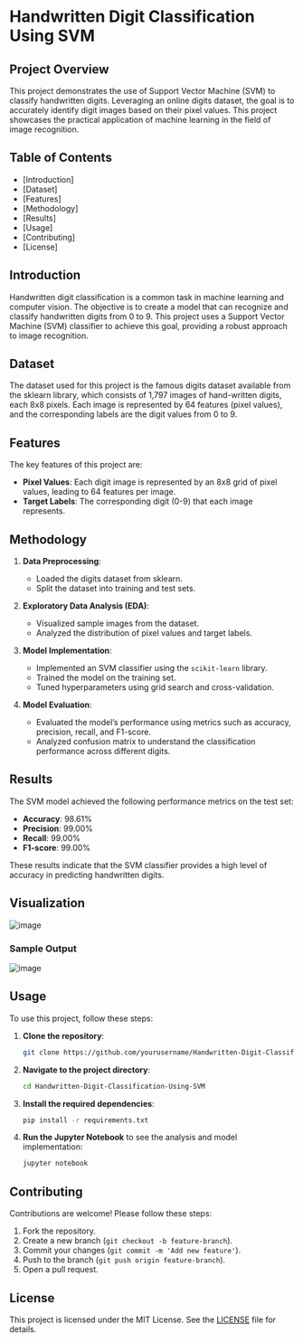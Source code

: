 # Handwritten Digit Classification Using SVM

## Project Overview

This project demonstrates the use of Support Vector Machine (SVM) to classify handwritten digits. Leveraging an online digits dataset, the goal is to accurately identify digit images based on their pixel values. This project showcases the practical application of machine learning in the field of image recognition.

## Table of Contents

- [Introduction]
- [Dataset]
- [Features]
- [Methodology]
- [Results]
- [Usage]
- [Contributing]
- [License]

## Introduction

Handwritten digit classification is a common task in machine learning and computer vision. The objective is to create a model that can recognize and classify handwritten digits from 0 to 9. This project uses a Support Vector Machine (SVM) classifier to achieve this goal, providing a robust approach to image recognition.

## Dataset

The dataset used for this project is the famous digits dataset available from the sklearn library, which consists of 1,797 images of hand-written digits, each 8x8 pixels. Each image is represented by 64 features (pixel values), and the corresponding labels are the digit values from 0 to 9.

## Features

The key features of this project are:

- **Pixel Values**: Each digit image is represented by an 8x8 grid of pixel values, leading to 64 features per image.
- **Target Labels**: The corresponding digit (0-9) that each image represents.

## Methodology

1. **Data Preprocessing**:
    - Loaded the digits dataset from sklearn.
    - Split the dataset into training and test sets.

2. **Exploratory Data Analysis (EDA)**:
    - Visualized sample images from the dataset.
    - Analyzed the distribution of pixel values and target labels.

3. **Model Implementation**:
    - Implemented an SVM classifier using the `scikit-learn` library.
    - Trained the model on the training set.
    - Tuned hyperparameters using grid search and cross-validation.

4. **Model Evaluation**:
    - Evaluated the model’s performance using metrics such as accuracy, precision, recall, and F1-score.
    - Analyzed confusion matrix to understand the classification performance across different digits.

## Results

The SVM model achieved the following performance metrics on the test set:
- **Accuracy**: 98.61%
- **Precision**: 99.00%
- **Recall**: 99.00%
- **F1-score**: 99.00%

These results indicate that the SVM classifier provides a high level of accuracy in predicting handwritten digits.

## Visualization

![image](https://github.com/Sahilwarudkar27/-Support-Vector-Machine-/assets/99885674/7dc38ce9-1b8f-4e3c-a3cc-6fd7aa6de7dc)

### Sample Output
![image](https://github.com/Sahilwarudkar27/-Support-Vector-Machine-/assets/99885674/c7c7a851-f2d8-461b-b0a9-a9c383f2f967)

## Usage

To use this project, follow these steps:

1. **Clone the repository**:
    ```bash
    git clone https://github.com/yourusername/Handwritten-Digit-Classification-Using-SVM.git
    ```
2. **Navigate to the project directory**:
    ```bash
    cd Handwritten-Digit-Classification-Using-SVM
    ```
3. **Install the required dependencies**:
    ```bash
    pip install -r requirements.txt
    ```
4. **Run the Jupyter Notebook** to see the analysis and model implementation:
    ```bash
    jupyter notebook
    ```

## Contributing

Contributions are welcome! Please follow these steps:

1. Fork the repository.
2. Create a new branch (`git checkout -b feature-branch`).
3. Commit your changes (`git commit -m 'Add new feature'`).
4. Push to the branch (`git push origin feature-branch`).
5. Open a pull request.

## License

This project is licensed under the MIT License. See the [LICENSE](LICENSE) file for details.

